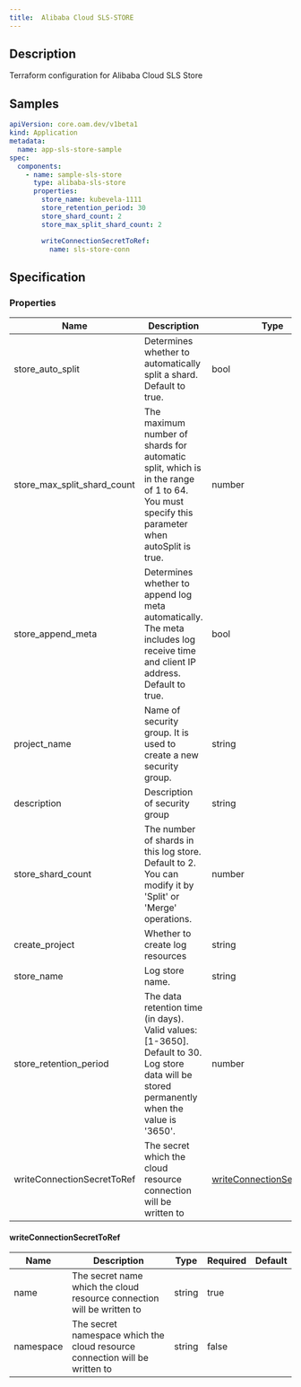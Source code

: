 ```yaml
---
title:  Alibaba Cloud SLS-STORE
---
```


## Description

Terraform configuration for Alibaba Cloud SLS Store

## Samples

```yaml
apiVersion: core.oam.dev/v1beta1
kind: Application
metadata:
  name: app-sls-store-sample
spec:
  components:
    - name: sample-sls-store
      type: alibaba-sls-store
      properties:
        store_name: kubevela-1111
        store_retention_period: 30
        store_shard_count: 2
        store_max_split_shard_count: 2

        writeConnectionSecretToRef:
          name: sls-store-conn
```

## Specification


### Properties

 Name | Description | Type | Required | Default 
 ------------ | ------------- | ------------- | ------------- | ------------- 
 store_auto_split | Determines whether to automatically split a shard. Default to true. | bool | false |  
 store_max_split_shard_count | The maximum number of shards for automatic split, which is in the range of 1 to 64. You must specify this parameter when autoSplit is true. | number | false |  
 store_append_meta | Determines whether to append log meta automatically. The meta includes log receive time and client IP address. Default to true. | bool | false |  
 project_name | Name of security group. It is used to create a new security group. | string | false |  
 description | Description of security group | string | false |  
 store_shard_count | The number of shards in this log store. Default to 2. You can modify it by 'Split' or 'Merge' operations. | number | false |  
 create_project | Whether to create log resources | string | false |  
 store_name | Log store name. | string | false |  
 store_retention_period | The data retention time (in days). Valid values: [1-3650]. Default to 30. Log store data will be stored permanently when the value is '3650'. | number | false |  
 writeConnectionSecretToRef | The secret which the cloud resource connection will be written to | [writeConnectionSecretToRef](#writeConnectionSecretToRef) | false |  


#### writeConnectionSecretToRef

 Name | Description | Type | Required | Default 
 ------------ | ------------- | ------------- | ------------- | ------------- 
 name | The secret name which the cloud resource connection will be written to | string | true |  
 namespace | The secret namespace which the cloud resource connection will be written to | string | false |  
